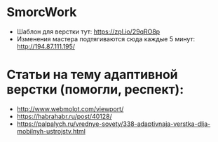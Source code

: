 # SmorcWork
* Шаблон для верстки тут: https://zpl.io/29qRO8p
* Изменения мастера подтягиваются сюда каждые 5 минут: http://194.87.111.195/

# Статьи на тему адаптивной верстки (помогли, респект):
* http://www.webmolot.com/viewport/
* https://habrahabr.ru/post/40128/
* https://palpalych.ru/vrednye-sovety/338-adaptivnaja-verstka-dlja-mobilnyh-ustrojstv.html
